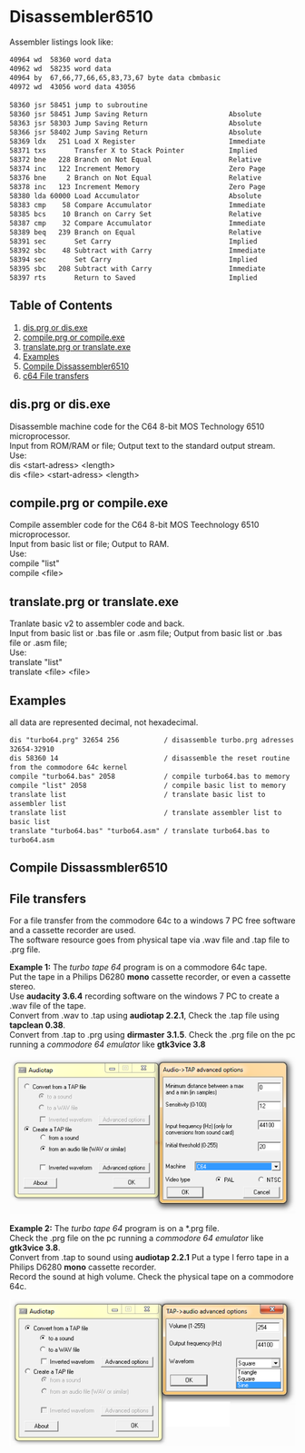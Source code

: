 # Disassembler6510

Assembler listings look like:&nbsp;
```
40964 wd  58360 word data
40962 wd  58235 word data
40964 by  67,66,77,66,65,83,73,67 byte data cbmbasic
40972 wd  43056 word data 43056

58360 jsr 58451 jump to subroutine
58360 jsr 58451 Jump Saving Return                    Absolute     
58363 jsr 58303 Jump Saving Return                    Absolute     
58366 jsr 58402 Jump Saving Return                    Absolute     
58369 ldx   251 Load X Register                       Immediate    
58371 txs       Transfer X to Stack Pointer           Implied      
58372 bne   228 Branch on Not Equal                   Relative     
58374 inc   122 Increment Memory                      Zero Page    
58376 bne     2 Branch on Not Equal                   Relative     
58378 inc   123 Increment Memory                      Zero Page    
58380 lda 60000 Load Accumulator                      Absolute     
58383 cmp    58 Compare Accumulator                   Immediate    
58385 bcs    10 Branch on Carry Set                   Relative     
58387 cmp    32 Compare Accumulator                   Immediate    
58389 beq   239 Branch on Equal                       Relative     
58391 sec       Set Carry                             Implied      
58392 sbc    48 Subtract with Carry                   Immediate    
58394 sec       Set Carry                             Implied      
58395 sbc   208 Subtract with Carry                   Immediate    
58397 rts       Return to Saved                       Implied    
```

## Table of Contents
1. [dis.prg or dis.exe](#dis.prg-or-dis.exe)
2. [compile.prg or compile.exe](#compile.prg-or-compile.exe)
3. [translate.prg or translate.exe](#installation)
4. [Examples](#Examples)
5. [Compile Dissassembler6510](#Compile-Dissassmbler6510)
6. [c64 File transfers](#File-transfers-between-a-Windows-7-PC-and-a-Commodore-64)

## dis.prg or dis.exe
Disassemble machine code for the C64 8-bit MOS Technology 6510 microprocessor.<br />
Input from ROM/RAM or file; Output text to the standard output stream.<br />
Use: <br />
dis \<start-adress\> \<length\><br />
dis \<file\> \<start-adress\> \<length\><br />

## compile.prg or compile.exe
Compile assembler code for the C64 8-bit MOS Teechnology 6510 microprocessor.<br />
Input from basic list or file; Output to RAM.<br />
Use: <br />
compile \"list\" <start-adress> <br />
compile \<file\> <start-adress>  <br />

## translate.prg or translate.exe
Tranlate basic v2 to assembler code and back.<br />
Input from basic list or .bas file or .asm file; Output from basic list or .bas file or .asm file;<br />
Use:<br />
translate \"list\"<br />
translate \<file\> \<file\><br />

## Examples
all data are represented decimal, not hexadecimal.<br />
```
dis "turbo64.prg" 32654 256           / disassemble turbo.prg adresses 32654-32910
dis 58360 14                          / disassemble the reset routine from the commodore 64c kernel
compile "turbo64.bas" 2058            / compile turbo64.bas to memory
compile "list" 2058                   / compile basic list to memory
translate list                        / translate basic list to assembler list
translate list                        / translate assembler list to basic list
translate "turbo64.bas" "turbo64.asm" / translate turbo64.bas to turbo64.asm
```

## Compile Dissassmbler6510

## File transfers 

For a file transfer from the commodore 64c to a windows 7 PC free software and a cassette recorder are used.<br />
The software resource goes from physical tape via .wav file and .tap file to .prg file.<br />

**Example 1:** The _turbo tape 64_ program is on a commodore 64c tape. <br />
Put the tape in a Philips D6280 **mono** cassette recorder, or even a cassette stereo. <br />
Use **audacity 3.6.4** recording software on the windows 7 PC to create a .wav file of the tape. <br />
Convert from .wav to .tap using **audiotap 2.2.1**, Check the .tap file using **tapclean 0.38**.<br />
Convert from .tap to .prg using **dirmaster 3.1.5**. Check the .prg file on the pc running a _commodore 64 emulator_ like **gtk3vice 3.8**<br />

![From wav to tap.](https://github.com/Geert-Jan77/Disassembler6510/blob/main/doc/audiotap2.png)

**Example 2:** The _turbo tape 64_ program is on a *.prg file. <br />
Check the .prg file on the pc running a _commodore 64 emulator_ like **gtk3vice 3.8**. <br />
Convert from .tap to sound using **audiotap 2.2.1** Put a type I ferro tape in a Philips D6280 **mono** cassette recorder. <br />
Record the sound at high volume. Check the physical tape on a commodore 64c.<br />

![From tap to sound.](https://github.com/Geert-Jan77/Disassembler6510/blob/main/doc/audiotap1.png)
